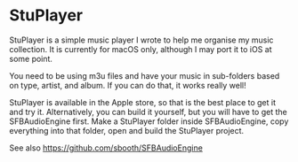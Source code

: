 # StuPlayer
StuPlayer is a simple music player I wrote to help me organise my music collection.
It is currently for macOS only, although I may port it to iOS at some point.

You need to be using m3u files and have your music in sub-folders based on type, artist, and album.
If you can do that, it works really well!

StuPlayer is available in the Apple store, so that is the best place to get it and try it.
Alternatively, you can build it yourself, but you will have to get the SFBAudioEngine first.
Make a StuPlayer folder inside SFBAudioEngine, copy everything into that folder, open and build the StuPlayer project.

See also https://github.com/sbooth/SFBAudioEngine
